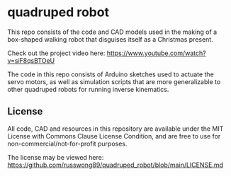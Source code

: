 # quadruped robot
This repo consists of the code and CAD models used in the making of a box-shaped walking robot
that disguises itself as a Christmas present.

Check out the project video here: https://www.youtube.com/watch?v=siF8qsBTOeU

The code in this repo consists of Arduino sketches used to actuate the servo motors, as well as simulation
scripts that are more generalizable to other quadruped robots for running inverse kinematics.

## License
All code, CAD and resources in this repository are available under the MIT License with Commons Clause
License Condition, and are free to use for non-commercial/not-for-profit purposes.

The license may be viewed here: https://github.com/russwong89/quadruped_robot/blob/main/LICENSE.md
